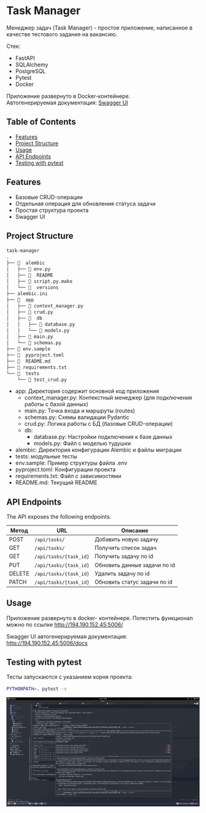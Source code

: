 # Task Manager

Менеджер задач (Task Manager) - простое приложение, написанное в качестве тестового задания на вакансию.

Стек:

- FastAPI
- SQLAlchemy
- PostgreSQL
- Pytest
- Docker

Приложение развернуто в Docker-контейнере.\
Автогенерируемая документация: [Swagger UI](http://194.190.152.45:5006/docs)

## Table of Contents

- [Features](#Features)
- [Project Structure](#Project-Structure)
- [Usage](#Usage)
- [API Endpoints](#API-Endpoints)
- [Testing with pytest](#Testing-with-pytest)

## Features

- Базовые CRUD-операции
- Отдельная операция для обновления статуса задачи
- Простая структура проекта
- Swagger UI

## Project Structure

```
task-manager
.
├──   alembic
│   ├──  env.py
│   ├──   README
│   ├──  script.py.mako
│   └──   versions
├── alembic.ini
├──   app
│   ├──  context_manager.py
│   ├──  crud.py
│   ├──   db
│   │   ├──  database.py
│   │   └──  models.py
│   ├──  main.py
│   └──  schemas.py
├──  env.sample
├──   pyproject.toml
├──   README.md
├──  requirements.txt
└──   tests
    └──  test_crud.py
```

- app: Директория содержит основной код приложения
  - context_manager.py: Контекстный менеджер (для подключения работы с базой данных)
  - main.py: Точка входа и маршруты (routes)
  - schemas.py: Схемы валидации Pydantic
  - crud.py: Логика работы с БД (базовые CRUD-операции)
  - db:
    - database.py: Настройки подключения к базе данных
    - models.py: Файл с моделью тудушки
- alembic: Директория конфигурации Alembic и файлы миграции
- tests: модульные тесты
- env.sample: Пример структуры файла .env
- pyproject.toml: Конфигурации проекта
- requirements.txt: Файл с зависимостями
- README.md: Текущий README

## API Endpoints

The API exposes the following endpoints:

| Метод | URL | Описание |
|-------|-----|----------|
| POST | `/api/tasks/` | Добавить новую задачу |
| GET | `/api/tasks/` | Получить список задач |
| GET | `/api/tasks/{task_id}` | Получить задачу по id |
| PUT | `/api/tasks/{task_id}` | Обновить данные задачи по id |
| DELETE| `/api/tasks/{task_id}` | Удалить задачу по id |
| PATCH | `/api/tasks/{task_id}` | Обновить статус задачи по id |

## Usage

Приложение развернуто в docker- контейнере.
Потестить функционал можно по ссылке http://194.190.152.45:5006/

Swagger UI автогенерируемая документация:  
http://194.190.152.45:5006/docs

## Testing with pytest

Тесты запускаются с указанием корня проекта:

```bash
PYTHONPATH=. pytest -v
```

![test-screen](./screenshot/test.png)
